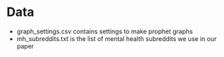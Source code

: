# Data
* graph_settings.csv contains settings to make prophet graphs 
* mh_subreddits.txt is the list of mental health subreddits we use in our paper